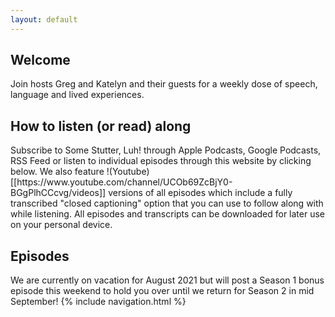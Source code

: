 ```yaml
---
layout: default
---
```

<h2>Welcome</h2>
Join hosts Greg and Katelyn and their guests for a weekly dose of speech, language and lived experiences.
<h2>How to listen (or read) along</h2>
Subscribe to Some Stutter, Luh! through Apple Podcasts, Google Podcasts, RSS Feed or listen to individual episodes through this website by clicking below. We also feature !(Youtube) [[https://www.youtube.com/channel/UCOb69ZcBjY0-BGgPlhCCcvg/videos]] versions of all episodes which include a fully transcribed "closed captioning" option that you can use to follow along with while listening. All episodes and transcripts can be downloaded for later use on your personal device.
<h2>Episodes</h2>
We are currently on vacation for August 2021 but will post a Season 1 bonus episode this weekend to hold you over until we return for Season 2 in mid September!
{% include navigation.html %}
